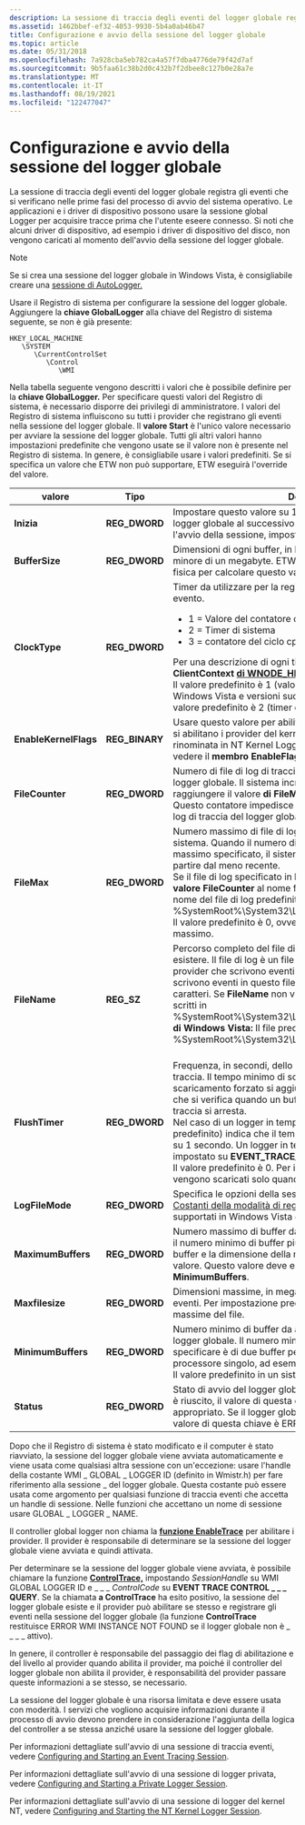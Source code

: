 ```yaml
---
description: La sessione di traccia degli eventi del logger globale registra gli eventi che si verificano nelle prime fasi del processo di avvio del sistema operativo.
ms.assetid: 1462bbef-ef32-4053-9930-5b4a0ab46b47
title: Configurazione e avvio della sessione del logger globale
ms.topic: article
ms.date: 05/31/2018
ms.openlocfilehash: 7a928cba5eb782ca4a57f7dba4776de79f42d7af
ms.sourcegitcommit: 9b5faa61c38b2d0c432b7f2dbee8c127b0e28a7e
ms.translationtype: MT
ms.contentlocale: it-IT
ms.lasthandoff: 08/19/2021
ms.locfileid: "122477047"
---
```

# <a name="configuring-and-starting-the-global-logger-session"></a>Configurazione e avvio della sessione del logger globale

La sessione di traccia degli eventi del logger globale registra gli eventi che si verificano nelle prime fasi del processo di avvio del sistema operativo. Le applicazioni e i driver di dispositivo possono usare la sessione global Logger per acquisire tracce prima che l'utente eseere connesso. Si noti che alcuni driver di dispositivo, ad esempio i driver di dispositivo del disco, non vengono caricati al momento dell'avvio della sessione del logger globale.

> [!Note]  
> Se si crea una sessione del logger globale in Windows Vista, è consigliabile creare una [sessione di AutoLogger.](configuring-and-starting-an-autologger-session.md)

 

Usare il Registro di sistema per configurare la sessione del logger globale. Aggiungere la **chiave GlobalLogger** alla chiave del Registro di sistema seguente, se non è già presente:

```
HKEY_LOCAL_MACHINE
   \SYSTEM
      \CurrentControlSet
         \Control
            \WMI
```

Nella tabella seguente vengono descritti i valori che è possibile definire per la **chiave GlobalLogger.** Per specificare questi valori del Registro di sistema, è necessario disporre dei privilegi di amministratore. I valori del Registro di sistema influiscono su tutti i provider che registrano gli eventi nella sessione del logger globale. Il **valore Start** è l'unico valore necessario per avviare la sessione del logger globale. Tutti gli altri valori hanno impostazioni predefinite che vengono usate se il valore non è presente nel Registro di sistema. In genere, è consigliabile usare i valori predefiniti. Se si specifica un valore che ETW non può supportare, ETW eseguirà l'override del valore.




| valore | Tipo | Descrizione | 
|-------|------|-------------|
| <strong>Inizia</strong> | <strong>REG_DWORD</strong> | Impostare questo valore su 1 (on) per avviare la sessione del logger globale al successivo avvio del sistema. Per arrestare l'avvio della sessione, impostare questo valore su 0 (disattivato). <br /> | 
| <strong>BufferSize</strong> | <strong>REG_DWORD</strong> | Dimensioni di ogni buffer, in kilobyte. Questo valore deve essere minore di un megabyte. ETW usa le dimensioni della memoria fisica per calcolare questo valore. <br /> | 
| <strong>ClockType</strong> | <strong>REG_DWORD</strong> | Timer da utilizzare per la registrazione del timestamp per ogni evento.<ul><li>1 = Valore del contatore delle prestazioni (risoluzione elevata)</li><li>2 = Timer di sistema</li><li>3 = contatore del ciclo cpu</li></ul>Per una descrizione di ogni tipo di orologio, vedere il <strong>membro ClientContext</strong> <a href="wnode-header.md"><strong>di WNODE_HEADER</strong></a>.<br /> Il valore predefinito è 1 (valore del contatore delle prestazioni) Windows Vista e versioni successive. Prima di Windows Vista, il valore predefinito è 2 (timer di sistema).<br /> | 
| <strong>EnableKernelFlags</strong> | <strong>REG_BINARY</strong> | Usare questo valore per abilitare uno o più provider del kernel. Se si abilitano i provider del kernel, la sessione global logger verrà rinominata in NT Kernel Logger all'avvio. Per i valori possibili, vedere il <strong>membro EnableFlags</strong> <a href="/windows/win32/api/evntrace/ns-evntrace-event_trace_properties"><strong>di EVENT_TRACE_PROPERTIES</strong></a>.<br /> | 
| <strong>FileCounter</strong> | <strong>REG_DWORD</strong> | Numero di file di log di traccia eventi generati dalle sessioni del logger globale. Il sistema incrementa questo valore fino a raggiungere il valore <strong>di FileMax</strong>. Quindi, reimposta il valore su 0. Questo contatore impedisce al sistema di sovrascrivere un file di log di traccia del logger globale. <br /> | 
| <strong>FileMax</strong> | <strong>REG_DWORD</strong> | Numero massimo di file di log di traccia eventi consentiti nel sistema. Quando il numero di log di traccia raggiunge il valore massimo specificato, il sistema inizia a sovrascrivere i log, a partire dal meno recente. <br /> Se il file di log specificato in <strong>FileName</strong> esiste, ETW aggiunge il <strong>valore FileCounter</strong> al nome file. Ad esempio, se viene usato il nome del file di log predefinito, il formato è %SystemRoot%\System32\LogFiles\WMI\GlobalLogger.etl.NNNN. <br /> Il valore predefinito è 0, ovvero non è presente alcun valore massimo. <br /> | 
| <strong>FileName</strong> | <strong>REG_SZ</strong> | Percorso completo del file di log. Il percorso di questo file deve esistere. Il file di log è un file di log sequenziale. Si noti che tutti i provider che scrivono eventi nella sessione global Logger scrivono eventi in questo file di log. Il percorso è limitato a 1024 caratteri. Se <strong>FileName</strong> non viene specificato, gli eventi vengono scritti in %SystemRoot%\System32\LogFiles\WMI\GlobalLogger.etl. <strong>Prima di Windows Vista:</strong> Il file predefinito è %SystemRoot%\System32\LogFiles\WMI\Trace.log.<br /><br /> | 
| <strong>FlushTimer</strong> | <strong>REG_DWORD</strong> | Frequenza, in secondi, dello scaricamento forzato dei buffer di traccia. Il tempo minimo di scaricamento è di 1 secondo. Questo scaricamento forzato si aggiunge allo scaricamento automatico che si verifica quando un buffer è pieno e quando la sessione di traccia si arresta. <br /> Nel caso di un logger in tempo reale, il valore zero (valore predefinito) indica che il tempo di scaricamento verrà impostato su 1 secondo. Un logger in tempo reale è quando <strong>LogFileMode è</strong> impostato su <strong>EVENT_TRACE_REAL_TIME_MODE</strong>.<br /> Il valore predefinito è 0. Per impostazione predefinita, i buffer vengono scaricati solo quando sono completi. <br /> | 
| <strong>LogFileMode</strong> | <strong>REG_DWORD</strong> | Specifica le opzioni della sessione di log. Per i valori, vedere <a href="logging-mode-constants.md">Costanti della modalità di registrazione</a>. Questi valori sono supportati in Windows Vista e versioni successive. <br /> | 
| <strong>MaximumBuffers</strong> | <strong>REG_DWORD</strong> | Numero massimo di buffer da allocare. In genere, questo valore è il numero minimo di buffer più 20. ETW usa le dimensioni del buffer e la dimensione della memoria fisica per calcolare questo valore. Questo valore deve essere maggiore o uguale al valore per <strong>MinimumBuffers</strong>.<br /> | 
| <strong>Maxfilesize</strong> | <strong>REG_DWORD</strong> | Dimensioni massime, in megabyte, del file di log della traccia eventi. Per impostazione predefinita, non esistono dimensioni massime del file.<br /> | 
| <strong>MinimumBuffers</strong> | <strong>REG_DWORD</strong> | Numero minimo di buffer da allocare all'avvio della sessione del logger globale. Il numero minimo di buffer che è possibile specificare è di due buffer per processore. In un computer a processore singolo, ad esempio, il numero minimo di buffer è due. <br /> Il valore predefinito in un sistema a processore singolo è 0x3.<br /> | 
| <strong>Status</strong> | <strong>REG_DWORD</strong> | Stato di avvio del logger globale. Se l'avvio del logger globale non è riuscito, il valore di questa chiave è il codice di errore Win32 appropriato. Se il logger globale è stato avviato correttamente, il valore di questa chiave è ERROR_SUCCESS (0).<br /> | 




 

Dopo che il Registro di sistema è stato modificato e il computer è stato riavviato, la sessione del logger globale viene avviata automaticamente e viene usata come qualsiasi altra sessione con un'eccezione: usare l'handle della costante WMI \_ GLOBAL \_ LOGGER ID (definito in Wmistr.h) per fare riferimento alla sessione \_ del logger globale. Questa costante può essere usata come argomento per qualsiasi funzione di traccia eventi che accetta un handle di sessione. Nelle funzioni che accettano un nome di sessione usare GLOBAL \_ LOGGER \_ NAME.

Il controller global logger non chiama la [**funzione EnableTrace**](/windows/win32/api/evntrace/nf-evntrace-enabletrace) per abilitare i provider. Il provider è responsabile di determinare se la sessione del logger globale viene avviata e quindi attivata.

Per determinare se la sessione del logger globale viene avviata, è possibile chiamare la funzione [**ControlTrace,**](/windows/win32/api/evntrace/nf-evntrace-controltracea) impostando *SessionHandle* su WMI GLOBAL LOGGER ID e \_ \_ \_ *ControlCode* su **EVENT TRACE CONTROL \_ \_ \_ QUERY**. Se la chiamata **a ControlTrace** ha esito positivo, la sessione del logger globale esiste e il provider può abilitare se stesso e registrare gli eventi nella sessione del logger globale (la funzione **ControlTrace** restituisce ERROR WMI INSTANCE NOT FOUND se il logger globale non è \_ \_ \_ \_ attivo).

In genere, il controller è responsabile del passaggio dei flag di abilitazione e del livello al provider quando abilita il provider, ma poiché il controller del logger globale non abilita il provider, è responsabilità del provider passare queste informazioni a se stesso, se necessario.

La sessione del logger globale è una risorsa limitata e deve essere usata con moderità. I servizi che vogliono acquisire informazioni durante il processo di avvio devono prendere in considerazione l'aggiunta della logica del controller a se stessa anziché usare la sessione del logger globale.

Per informazioni dettagliate sull'avvio di una sessione di traccia eventi, vedere [Configuring and Starting an Event Tracing Session](configuring-and-starting-an-event-tracing-session.md).

Per informazioni dettagliate sull'avvio di una sessione di logger privata, vedere [Configuring and Starting a Private Logger Session](configuring-and-starting-a-private-logger-session.md).

Per informazioni dettagliate sull'avvio di una sessione di logger del kernel NT, vedere [Configuring and Starting the NT Kernel Logger Session](configuring-and-starting-the-nt-kernel-logger-session.md).

